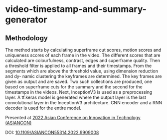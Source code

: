 # video-timestamp-and-summary-generator
## Methodology
The method starts by calculating superframe cut scores,
motion scores and uniqueness scores of each frame in
the video. The different scores that are calculated are colourfulness, contrast, edges and superframe
quality. Then a threshold filter is applied to all frames
and their timestamps. From the segments which are
above the threshold value, using dimension reduction and dy-
namic clustering the keyframes are determined. The
key frames are given as output and are saved. Two such collections are produced, one based on
superframe cuts for the summary and the second for
the timestamps in the videos. Next, InceptionV3 is used as a preprocessing layer.
A tf.keras model is generated where the output layer
is the last convolutional layer in the InceptionV3 architecture. CNN encoder and a RNN decoder is
used for the entire model.

Presented at [2022 Asian Conference on Innovation in Technology (ASIANCON)](https://ieeexplore.ieee.org/xpl/conhome/9908521/proceeding)

DOI: [10.1109/ASIANCON55314.2022.9909008](https://doi.org/10.1109/ASIANCON55314.2022.9909008)
